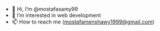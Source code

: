 - 👋 Hi, I’m @mostafasamy99
- 👀 I’m interested in web development 
- 📫 How to reach me (mostafamenshawy1999@gmail.com)

<!---
mostafasamy99/mostafasamy99 is a ✨ special ✨ repository because its `README.md` (this file) appears on your GitHub profile.
You can click the Preview link to take a look at your changes.
--->
